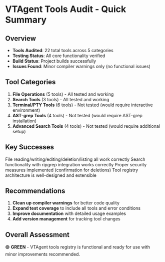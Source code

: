 # VTAgent Tools Audit - Quick Summary

## Overview
- **Tools Audited**: 22 total tools across 5 categories
- **Testing Status**: All core functionality verified
- **Build Status**: Project builds successfully
- **Issues Found**: Minor compiler warnings only (no functional issues)

## Tool Categories
1. **File Operations** (5 tools) - All tested and working
2. **Search Tools** (3 tools) - All tested and working
3. **Terminal/PTY Tools** (6 tools) - Not tested (would require interactive environment)
4. **AST-grep Tools** (4 tools) - Not tested (would require AST-grep installation)
5. **Advanced Search Tools** (4 tools) - Not tested (would require additional setup)

## Key Successes
File reading/writing/editing/deletion/listing all work correctly
Search functionality with ripgrep integration works correctly
Proper security measures implemented (confirmation for deletions)
Tool registry architecture is well-designed and extensible

## Recommendations
1. **Clean up compiler warnings** for better code quality
2. **Expand test coverage** to include all tools and error conditions
3. **Improve documentation** with detailed usage examples
4. **Add version management** for tracking tool changes

## Overall Assessment
🟢 **GREEN** - VTAgent tools registry is functional and ready for use with minor improvements recommended.